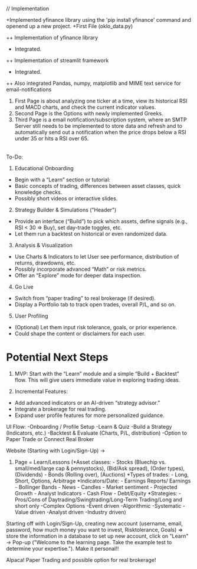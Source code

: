 // Implementation

+Implemented yfinance library using the 'pip install yfinance' command and openend up a new project.
+First File (oklo_data.py)

++ Implementation of yfinance library
- Integrated.

++ Implementation of streamlit framework
- Integrated.

++ Also integrated Pandas, numpy, matplotlib and MIME text service for email-notifications

1. First Page is about analyzing one ticker at a time, view its historical RSI and MACD charts, and check the current indicator values.
2. Second Page is the Options with newly implemented Greeks.
3. Third Page is a email notification/subscription system, where an SMTP Server still needs to be implemented to store data and refresh and to automatically send out a notification when the price drops below a RSI under 35 or hits a RSI over 65.

######
To-Do:

1. Educational Onboarding
* Begin with a “Learn” section or tutorial:
* Basic concepts of trading, differences between asset classes, quick knowledge checks.
* Possibly short videos or interactive slides.

2. Strategy Builder & Simulations ("Header")
* Provide an interface (“Build”) to pick which assets, define signals (e.g., RSI < 30 => Buy), set day-trade toggles, etc.
* Let them run a backtest on historical or even randomized data.

3. Analysis & Visualization
* Use Charts & Indicators to let User see performance, distribution of returns, drawdowns, etc.
* Possibly incorporate advanced “Math” or risk metrics.
* Offer an “Explore” mode for deeper data inspection.

4. Go Live
* Switch from “paper trading” to real brokerage (if desired).
* Display a Portfolio tab to track open trades, overall P/L, and so on.

5. User Profiling
* (Optional) Let them input risk tolerance, goals, or prior experience.
* Could shape the content or disclaimers for each user.


# Potential Next Steps
1. MVP: Start with the “Learn” module and a simple “Build + Backtest” flow. This will give users immediate value in exploring trading ideas.

2. Incremental Features:
* Add advanced indicators or an AI-driven “strategy advisor.”
* Integrate a brokerage for real trading.
* Expand user profile features for more personalized guidance.


UI Flow:
-Onboarding / Profile Setup
-Learn & Quiz
-Build a Strategy (Indicators, etc.)
-Backtest & Evaluate (Charts, P/L, distribution)
-Option to Paper Trade or Connect Real Broker


Website (Starting with Login/Sign-Up) -> 
1. Page = Learn/Lessons 
                (*Asset classes:
                    - Stocks (Bluechip vs. small/med/large cap & pennystocks), (Bid/Ask spread), (Order types), (Dividends)
                    - Bonds (Rolling over), (Auctions)
                 *Types of trades:
                    - Long, Short, Options, Arbitrage
                 *Indicators/Date:
                    - Earnings Reports/ Earnings
                    - Bollinger Bands
                    - News
                    - Candles
                    - Market sentiment 
                    - Projected Growth
                    - Analyst Indicators
                    - Cash Flow
                    - Debt/Equity
                 *Strategies:
                    -Pros/Cons of Daytrading/Swingtrading/Long-Term Trading/Long and short only
                    -Complex Options
                    -Event driven
                    -Algorithmic
                    -Systematic
                    -Value driven
                    -Analyst driven
                    -Industry driven)

Starting off with Login/Sign-Up, creating new account (username, email, password, how much money you want to invest, Risktolerance, Goals) => store the information in a database to set up new account, click on "Learn" -> Pop-up ("Welcome to the learning page. Take the example test to determine your expertise."). Make it personal!!

Alpaca! Paper Trading and possible option for real brokerage!

